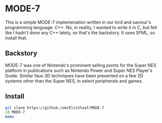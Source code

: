 # MODE-7

This is a simple MODE-7 implemenation written in our lord and saviour's programming
language: *C++*. No, in reality, I wanted to write it in C, but felt like I hadn't
done any C++ lately, so that's the backstory. It uses SFML, so install that.

## Backstory

MODE-7 was one of Nintendo's prominent selling points for the Super NES
platform in publications such as Nintendo Power and Super NES Player's
Guide. Similar faux 3D techniques have been presented on a few 2D systems
other than the Super NES, in select peripherals and games.

## Install

```sh
git clone https://github.com/ElisStaaf/MODE-7
cd MODE-7
make
```

